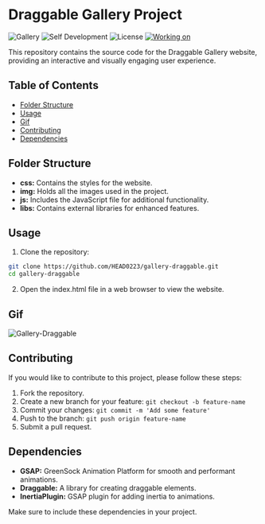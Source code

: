 # Draggable Gallery Project

![Gallery](https://img.shields.io/badge/Gallery-Draggable_Gallery-brightgreen)
![Self Development](https://img.shields.io/badge/Project-Self_Development-red)
![License](https://img.shields.io/badge/License-MIT-yellow)
[![Working on](https://img.shields.io/badge/Working_on-Chrome-informational?logo=google-chrome&logoColor=white)](https://head0223.github.io/gallery-draggable/)

This repository contains the source code for the Draggable Gallery website, providing an interactive and visually engaging user experience.

## Table of Contents

-  [Folder Structure](#folder-structure)
-  [Usage](#usage)
-  [Gif](#Gif)
-  [Contributing](#contributing)
-  [Dependencies](#dependencies)

## Folder Structure

-  **css:** Contains the styles for the website.
-  **img:** Holds all the images used in the project.
-  **js:** Includes the JavaScript file for additional functionality.
-  **libs:** Contains external libraries for enhanced features.

## Usage

1. Clone the repository:

```bash
git clone https://github.com/HEAD0223/gallery-draggable.git
cd gallery-draggable
```

2. Open the index.html file in a web browser to view the website.

## Gif

![Gallery-Draggable](./img/Gallery-Draggable.gif)

## Contributing

If you would like to contribute to this project, please follow these steps:

1. Fork the repository.
2. Create a new branch for your feature: `git checkout -b feature-name`
3. Commit your changes: `git commit -m 'Add some feature'`
4. Push to the branch: `git push origin feature-name`
5. Submit a pull request.

## Dependencies

-  **GSAP:** GreenSock Animation Platform for smooth and performant animations.
-  **Draggable:** A library for creating draggable elements.
-  **InertiaPlugin:** GSAP plugin for adding inertia to animations.

Make sure to include these dependencies in your project.
